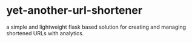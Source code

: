 # yet-another-url-shortener
a simple and lightweight flask based solution for creating and managing shortened URLs with analytics.
